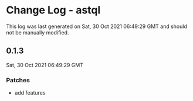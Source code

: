 # Change Log - astql

This log was last generated on Sat, 30 Oct 2021 06:49:29 GMT and should not be manually modified.

## 0.1.3
Sat, 30 Oct 2021 06:49:29 GMT

### Patches

- add features

